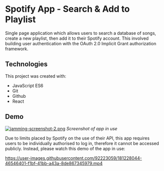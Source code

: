 # Spotify App - Search & Add to Playlist

Single page application which allows users to search a database of songs, create a new playlist, then add it to their Spotify account.
This involved building user authentication with the OAuth 2.0 Implicit Grant authorization framework.

## Technologies

This project was created with:
- JavaScript ES6
- Git
- Github
- React

## Demo

[![jamming-screenshot-2.png](https://i.postimg.cc/DfSMscTr/jamming-screenshot-2.png)](https://postimg.cc/mhGjWChk)
*Screenshot of app in use*


Due to limits placed by Spotify on the use of their API, this app requires users to be individually authorised to log in, therefore it cannot be accessed publicly. Instead, please watch this demo of the app in use:

https://user-images.githubusercontent.com/92223059/181228044-46546401-f1bf-41bb-a43a-8de867345979.mp4

